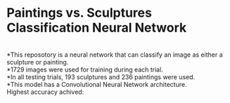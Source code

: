 # Paintings vs. Sculptures Classification Neural Network 
<br>
*This reposotory is a neural network that can classify an image as either a sculpture or painting.
<br>
*1729 images were used for training during each trial.
<br>
*In all testing trials, 193 sculptures and 236 paintings were used.
<br>
*This model has a Convolutional Neural Network architecture.
<br>
Highest accuracy achived: 
